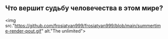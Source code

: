 ## Что вершит судьбу человечества в этом мире?

<img src."https://github.com/frosiatyan999/frosiatyan999/blob/main/summertime-render-pout.gif" alt."The unlimited">
